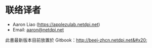 # 联络译者

* Aaron Liao (https://applezulab.netdpi.net)
* Email: aaron@netdpi.net

此書最新版本目前放置於 Gitbook：http://beej-zhcn.netdpi.net&#x20;
